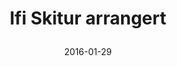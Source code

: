 ---
title: |
  Ifi Skitur arrangert
tags: cyb, minor
year: 2016
date: 2016-01-29
sources:
  - https://www.facebook.com/events/841328295983714 Ifi-skitur 2016 - Facebook
view: none
---